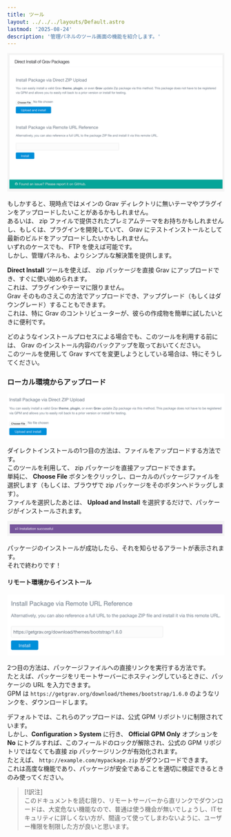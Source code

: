 ```yaml
---
title: ツール
layout: ../../../layouts/Default.astro
lastmod: '2025-08-24'
description: '管理パネルのツール画面の機能を紹介します。'
---
```


![Admin Tools](tools.png)

もしかすると、現時点ではメインの Grav ディレクトリに無いテーマやプラグインをアップロードしたいことがあるかもしれません。  
あるいは、 zip ファイルで提供されたプレミアムテーマをお持ちかもしれませんし、もしくは、プラグインを開発していて、 Grav にテストインストールとして最新のビルドをアップロードしたいかもしれません。  
いずれのケースでも、 FTP を使えば可能です。  
しかし、管理パネルも、よりシンプルな解決策を提供します。

**Direct Install** ツールを使えば、 zip パッケージを直接 Grav にアップロードでき、すぐに使い始められます。  
これは、プラグインやテーマに限りません。  
Grav そのものさえこの方法でアップロードでき、アップグレード（もしくはダウングレード）することもできます。  
これは、特に Grav のコントリビューターが、彼らの作成物を簡単に試したいときに便利です。

どのようなインストールプロセスによる場合でも、このツールを利用する前には、 Grav のインストール内容のバックアップを取っておいてください。  
このツールを使用して Grav すべてを変更しようとしている場合は、特にそうしてください。

<h3 id="uploading">ローカル環境からアップロード</h3>

![Admin Tools](tools1.png)

ダイレクトインストールの1つ目の方法は、ファイルをアップロードする方法です。  
このツールを利用して、 zip パッケージを直接アップロードできます。  
単純に、 **Choose File** ボタンをクリックし、ローカルのパッケージファイルを選択します（もしくは、ブラウザで zip パッケージをそのボタンへドラッグします）。  
ファイルを選択したあとは、 **Upload and Install** を選択するだけで、パッケージがインストールされます。

![Admin Tools](tools1b.png)

パッケージのインストールが成功したら、それを知らせるアラートが表示されます。  
それで終わりです！

<h4 id="remote-location">リモート環境からインストール</h4>

![Admin Tools](tools2.png)

2つ目の方法は、パッケージファイルへの直接リンクを実行する方法です。  
たとえば、パッケージをリモートサーバーにホスティングしているときに、パッケージの URL を入力できます。  
GPM は `https://getgrav.org/download/themes/bootstrap/1.6.0` のようなリンクを、ダウンロードします。

デフォルトでは、これらのアップロードは、公式 GPM リポジトリに制限されています。  
しかし、**Configuration > System** に行き、 **Official GPM Only** オプションを **No** にトグルすれば、このフィールドのロックが解除され、公式の GPM リポジトリではなくても直接 zip パッケージリンクが有効化されます。  
たとえば、 `http://example.com/mypackage.zip` がダウンロードできます。  
これは高度な機能であり、パッケージが安全であることを適切に検証できるときのみ使ってください。

> [!訳注]  
> このドキュメントを読む限り、リモートサーバーから直リンクでダウンロードは、大変危ない機能なので、普通は使う機会が無いでしょうし、ITセキュリティに詳しくない方が、間違って使ってしまわないように、ユーザー権限を制限した方が良いと思います。

